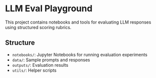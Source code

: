# LLM Eval Playground

This project contains notebooks and tools for evaluating LLM responses using structured scoring rubrics.

## Structure
- `notebooks/`: Jupyter Notebooks for running evaluation experiments
- `data/`: Sample prompts and responses
- `outputs/`: Evaluation results
- `utils/`: Helper scripts
